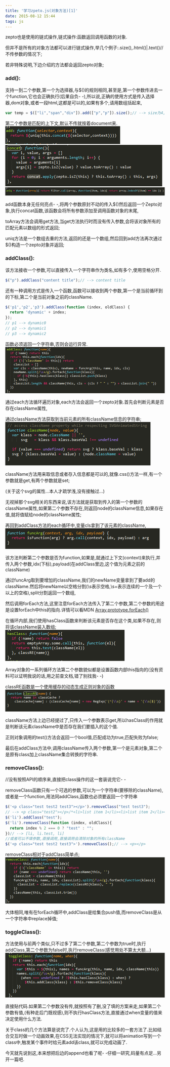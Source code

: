```yaml
---
title: '学习zpeto.js(对象方法)[1]'
date: 2015-08-12 15:44
tags: js
---
```


zepto也是使用的链式操作,链式操作:函数返回调用函数的对象.

但并不是所有的对象方法都可以进行链式操作,举几个例子:.size(),.html()|.text()//不传参数的情况下;

若非特殊说明,下边介绍的方法都会返回zepto对象;

### add():

支持一到二个参数,第一个为选择器,与$()的规则相同,甚至是,第一个参数传进去一个function,它也会正确执行(后果自负- -),所以说,正确的使用方式是传入选择器,dom对象,或者一段html,这都是可以的,如果有多个,请用数组括起来,

```javascript
var temp = $(["li","span","div"]).add(["p","p"]).size();// --> size为4,因为会对返回的集合进行去重处理
```

第二个参数是匹配的上下文,默认不传就按着document来.
![](/images/learning-zepto-js-object-first/screen-shot-1.png)
![](/images/learning-zepto-js-object-first/screen-shot-2.png)
![](/images/learning-zepto-js-object-first/screen-shot-3.png)

add函数本身无任何亮点- -,将两个参数原封不动的传入$()然后返回一个Zepto对象,执行concat函数,该函数会将所有参数添加至调用函数对象的末尾,

toArray方法会调用get方法,当get方法执行时而没有传入参数,会将该对象所有的匹配元素以数组的形式返回;

uniq方法是一个数组去重的方法,返回的还是一个数组,然后回到add方法再次通过$()构造一个zepto对象并返回;

### addClass():

该方法接收一个参数,可以直接传入一个字符串作为类名,如有多个,使用空格分开.

```javascript
$("p").addClass("content title");// --> content title
```

还有一种调用方式是传入一个函数,函数可以接收到两个参数,第一个是当前循环到的下标,第二个是当前对象之前的className.

```javascript
$('p1','p2','p3').addClass(function (index, oldClass) {
  return 'dynamic' + index;
});
// p1 --> dynamic0
// p2 --> dynamic1
// p3 --> dynamic2
```

函数必须返回一个字符串,否则会运行异常.
![](/images/learning-zepto-js-object-first/screen-shot-4.png)

通过each方法循环遍历对象,each方法会返回一个zepto对象.首先会判断元素是否存在className属性,

通过className方法获取到当前元素的所有className信息的字符串;![](/images/learning-zepto-js-object-first/screen-shot-5.png)

className方法用来取信息或者存入信息都是可以的,就像.css()方法一样,有一个参数就是get,有两个参数就是set;

(关于这个svg的属性...本人才疏学浅,没有接触过...)

无视掉那个svg相关的东西来说,该方法就是获取到传入的第一个参数的className属性,如果第二个参数不存在,则返回node的className信息,如果存在值,就将值赋给node的className属性;

再回到addClass方法的each循环中,变量cls拿到了该元素的className,
![](/images/learning-zepto-js-object-first/screen-shot-6.png)

该方法判断第二个参数是否为function,如果是,就通过上下文(context)来执行,并传入两个参数,idx(下标),payload(在addClass里边,这个值为元素之前的className)

通过funcArg取到要增加的className,我们的newName变量拿到了要add的className.然后将newName以空格分割(\s表示空格,\s+表示连续的一个及一个以上的空格),split分割返回一个数组,

然后调用forEach方法,这里注意forEach方法传入了第二个参数,第二个参数的用途是设置forEach中this的指向.详情可以看MDN [Array.prototype.forEach()](https://developer.mozilla.org/en-US/docs/Web/JavaScript/Reference/Global_Objects/Array/forEach)

在循环内部,我们使用hasClass函数来判断该元素是否存在这个类,如果不存在,则将该className装入数组;
![](/images/learning-zepto-js-object-first/screen-shot-7.png)

Array对象的一系列循环方法第二个参数貌似都是设置函数内部this指向的(没有资料可以证明我说的话,用之前查文档,错了别找我- -)

classRE函数是一个使用缓存的动态生成正则对象的函数
![](/images/learning-zepto-js-object-first/screen-shot-8.png)

className方法上边已经提过了,只传入一个参数表示get,所以hasClass的作用就是判断该元素className中是否存在我们要插入的这个值.

正则对象调用的test()方法会返回一个bool值,匹配成功为true,匹配失败为false;

最后在addClass方法中,调用className传入两个参数,第一个是元素对象,第二个是原有class加上className集合转换的字符串.

### removeClass():

//没有按照API的顺序来,直接把class操作的这一套装说完它- -

removeClass函数只有一个可选的参数,可以为一个字符串(要移除的className),或者是一个function,用法同addClass,函数也必须要返回一个字符串

```javascript
$('<p class="test test2 test3"></p>').removeClass("test test3");
// --> <p class="test2"></p>/*<li>list item 1</li><li>list item 2</li><li>list item 3</li>*/
$('li').addClass("test");
$('li').removeClass(function (index, oldClass){
  return index % 2 === 0 ? "test" : "";
})// --> [li, li.test, li]
//或者可以不填参数,直接调用,直接调用会清除对象的所有className
$('<p class="test test2 test3">').removeClass();// --> <p></p>
```

removeClass相对于addClass简单点;
![](/images/learning-zepto-js-object-first/screen-shot-9.png)

大体相同,唯有在forEach循环中,addClass是给集合push值,而removeClass是从一个字符串中replace掉值;

### toggleClass():

方法使用与前两个类似,只不过多了第二个参数,第二个参数为true时,执行addClass,第二个参数为false时,执行removeClass(感觉用处不算太大额...)
![](/images/learning-zepto-js-object-first/screen-shot-10.png)

直接贴代码.如果第二个参数没有传,就按照有了删,没了填的方案来走,如果第二个参数有值,(有种走后门既视感),则不执行hasClass方法,直接通过when变量的值来决定使用什么方法.

关于class的几个方法算是说完了.个人认为,这是用的比较多的一套方法了.比如结合交互时做一个动画效果,在CSS无法实现的情况下,就可以将animation写到一个class中,触发某个事件时给元素add该class,就可以完成动画了.

今天就先说到这,本来想把后边的append也看了呢- -仔细一研究,码量有点足...另开一篇吧.

 
